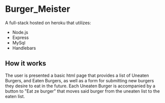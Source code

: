 # Burger_Meister
 A full-stack hosted on heroku that utilizes:
* Node.js
* Express
* MySql
* Handlebars
## How it works
The user is presented a basic html page that provides a list of Uneaten Burgers, and Eaten Burgers, as well as a form for submitting new burgers they desire to eat in the future.
Each Uneaten Burger is accompanied by a button to "Eat ze burger" that moves said burger from the uneaten list to the eaten list.
